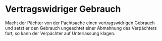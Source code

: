 # Vertragswidriger Gebrauch

Macht der Pächter von der Pachtsache einen vertragswidrigen Gebrauch und setzt er den Gebrauch ungeachtet einer Abmahnung des Verpächters fort, so kann der Verpächter auf Unterlassung klagen. 


